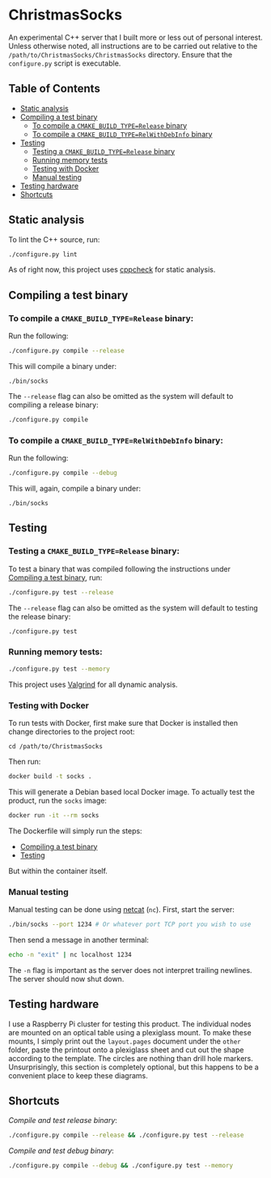 # ChristmasSocks
An experimental C++ server that I built more or less out of personal interest. Unless otherwise noted, all instructions are to be carried out relative to the `/path/to/ChristmasSocks/ChristmasSocks` directory. Ensure that the `configure.py` script is executable.
## Table of Contents
  - [Static analysis](#static-analysis)
  - [Compiling a test binary](#compiling-a-test-binary)
    - [To compile a `CMAKE_BUILD_TYPE=Release` binary](#to-compile-a-cmake_build_typerelease-binary)
    - [To compile a `CMAKE_BUILD_TYPE=RelWithDebInfo` binary](#to-compile-a-cmake_build_typerelwithdebinfo-binary)
  - [Testing](#testing)
    - [Testing a `CMAKE_BUILD_TYPE=Release` binary](#testing-a-cmake_build_typerelease-binary)
    - [Running memory tests](#running-memory-tests)
    - [Testing with Docker](#testing-with-docker)
    - [Manual testing](#manual-testing)
  - [Testing hardware](#testing-hardware)
  - [Shortcuts](#shortcuts)

## Static analysis
To lint the C++ source, run:
```bash
./configure.py lint
```
As of right now, this project uses [cppcheck](http://cppcheck.sourceforge.net/) for static analysis.
## Compiling a test binary
### To compile a `CMAKE_BUILD_TYPE=Release` binary:
Run the following:
```bash
./configure.py compile --release
```
This will compile a binary under:
```
./bin/socks
```
The `--release` flag can also be omitted as the system will default to compiling a release binary:
```bash
./configure.py compile
```
### To compile a `CMAKE_BUILD_TYPE=RelWithDebInfo` binary:
Run the following:
```bash
./configure.py compile --debug
```
This will, again, compile a binary under:
```
./bin/socks
```
## Testing
### Testing a `CMAKE_BUILD_TYPE=Release` binary:
To test a binary that was compiled following the instructions under [Compiling a test binary](#compiling-a-test-binary), run:
```bash
./configure.py test --release
```
The `--release` flag can also be omitted as the system will default to testing the release binary:
```bash
./configure.py test
```
### Running memory tests:
```bash
./configure.py test --memory
```
This project uses [Valgrind](https://valgrind.org/) for all dynamic analysis.
### Testing with Docker
To run tests with Docker, first make sure that Docker is installed then change directories to the project root:
```
cd /path/to/ChristmasSocks
```
Then run:
```bash
docker build -t socks .
```
This will generate a Debian based local Docker image. To actually test the product, run the `socks` image:
```bash
docker run -it --rm socks
```
The Dockerfile will simply run the steps:
- [Compiling a test binary](#compiling-a-test-binary)
- [Testing](#testing)

But within the container itself.
### Manual testing
Manual testing can be done using [netcat](https://linux.die.net/man/1/nc) (`nc`). First, start the server:
```bash
./bin/socks --port 1234 # Or whatever port TCP port you wish to use
```
Then send a message in another terminal:
```bash
echo -n "exit" | nc localhost 1234
```
The `-n` flag is important as the server does not interpret trailing newlines. The server should now shut down.
## Testing hardware
I use a Raspberry Pi cluster for testing this product. The individual nodes are mounted on an optical table using a plexiglass mount.
To make these mounts, I simply print out the `layout.pages` document under the `other` folder, paste the printout onto a plexiglass sheet
and cut out the shape according to the template. The circles are nothing than drill hole markers. Unsurprisingly, this section is completely optional, but this happens to be a convenient place to keep these diagrams.
## Shortcuts
_Compile and test release binary_:
```bash
./configure.py compile --release && ./configure.py test --release
```
_Compile and test debug binary_:
```bash
./configure.py compile --debug && ./configure.py test --memory
```
